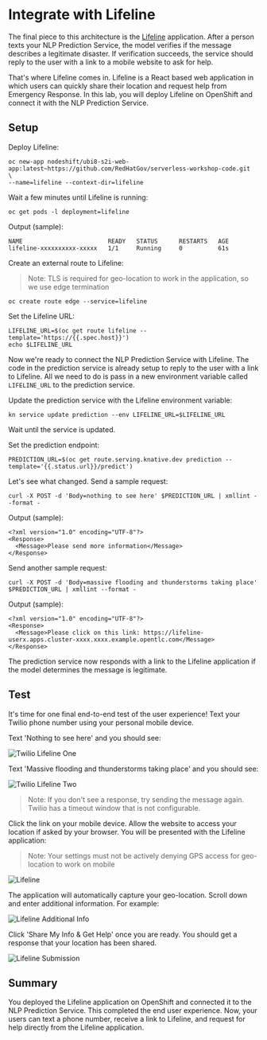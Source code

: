 # Integrate with Lifeline

The final piece to this architecture is the [Lifeline][1] application.  After a person texts your NLP Prediction Service, the model verifies if the message describes a legitimate disaster.  If verification succeeds, the service should reply to the user with a link to a mobile website to ask for help.  

That's where Lifeline comes in.  Lifeline is a React based web application in which users can quickly share their location and request help from Emergency Response.  In this lab, you will deploy Lifeline on OpenShift and connect it with the NLP Prediction Service.

## Setup

Deploy Lifeline:

```execute
oc new-app nodeshift/ubi8-s2i-web-app:latest~https://github.com/RedHatGov/serverless-workshop-code.git  \
--name=lifeline --context-dir=lifeline
```

Wait a few minutes until Lifeline is running:

```execute
oc get pods -l deployment=lifeline
```

Output (sample):

```
NAME                        READY   STATUS      RESTARTS   AGE
lifeline-xxxxxxxxxx-xxxxx   1/1     Running     0          61s
```

Create an external route to Lifeline:
> Note: TLS is required for geo-location to work in the application, so we use edge termination

```execute
oc create route edge --service=lifeline
```

Set the Lifeline URL:

```execute
LIFELINE_URL=$(oc get route lifeline --template='https://{{.spec.host}}')
echo $LIFELINE_URL
```

Now we're ready to connect the NLP Prediction Service with Lifeline.  The code in the prediction service is already setup to reply to the user with a link to Lifeline.  All we need to do is pass in a new environment variable called `LIFELINE_URL` to the prediction service.

Update the prediction service with the Lifeline environment variable:

```execute
kn service update prediction --env LIFELINE_URL=$LIFELINE_URL
```

Wait until the service is updated.  

Set the prediction endpoint:

```execute
PREDICTION_URL=$(oc get route.serving.knative.dev prediction --template='{{.status.url}}/predict')
```

Let's see what changed.  Send a sample request:

```execute
curl -X POST -d 'Body=nothing to see here' $PREDICTION_URL | xmllint --format -
```

Output (sample):

```
<?xml version="1.0" encoding="UTF-8"?>
<Response>
  <Message>Please send more information</Message>
</Response>
```

Send another sample request:

```execute
curl -X POST -d 'Body=massive flooding and thunderstorms taking place' $PREDICTION_URL | xmllint --format -
```

Output (sample):

```
<?xml version="1.0" encoding="UTF-8"?>
<Response>
  <Message>Please click on this link: https://lifeline-userx.apps.cluster-xxxx.xxxx.example.opentlc.com</Message>
</Response>
```

The prediction service now responds with a link to the Lifeline application if the model determines the message is legitimate.

## Test

It's time for one final end-to-end test of the user experience!  Text your Twilio phone number using your personal mobile device.

Text 'Nothing to see here' and you should see:

![Twilio Lifeline One](images/twilio_lifeline_one.png)

Text 'Massive flooding and thunderstorms taking place' and you should see:

![Twilio Lifeline Two](images/twilio_lifeline_two.png)

> Note: If you don't see a response, try sending the message again.  Twilio has a timeout window that is not configurable.

Click the link on your mobile device.  Allow the website to access your location if asked by your browser.  You will be presented with the Lifeline application:

> Note: Your settings must not be actively denying GPS access for geo-location to work on mobile

![Lifeline](https://raw.githubusercontent.com/RedHatGov/serverless-workshop-code/main/lifeline/.screens/lifeline.png)

The application will automatically capture your geo-location.  Scroll down and enter additional information.  For example:

![Lifeline Additional Info](images/lifeline_additional.png)

Click 'Share My Info & Get Help' once you are ready.  You should get a response that your location has been shared.

![Lifeline Submission](images/lifeline_submit.png)

## Summary

You deployed the Lifeline application on OpenShift and connected it to the NLP Prediction Service.  This completed the end user experience.  Now, your users can text a phone number, receive a link to Lifeline, and request for help directly from the Lifeline application.

[1]: https://github.com/RedHatGov/serverless-workshop-code/tree/main/lifeline